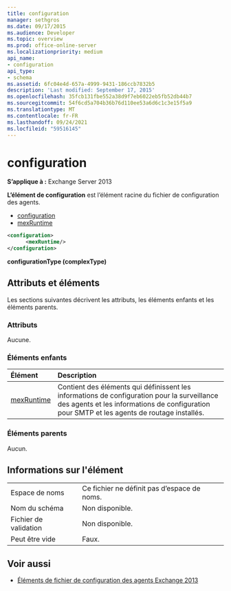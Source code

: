 ```yaml
---
title: configuration
manager: sethgros
ms.date: 09/17/2015
ms.audience: Developer
ms.topic: overview
ms.prod: office-online-server
ms.localizationpriority: medium
api_name:
- configuration
api_type:
- schema
ms.assetid: 6fc04e4d-657a-4999-9431-186ccb7832b5
description: 'Last modified: September 17, 2015'
ms.openlocfilehash: 35fcb131fbe552a38d9f7eb6022eb5fb52db44b7
ms.sourcegitcommit: 54f6cd5a704b36b76d110ee53a6d6c1c3e15f5a9
ms.translationtype: MT
ms.contentlocale: fr-FR
ms.lasthandoff: 09/24/2021
ms.locfileid: "59516145"
---
```

# <a name="configuration"></a>configuration
  
**S’applique à :** Exchange Server 2013
  
**L’élément de configuration** est l’élément racine du fichier de configuration des agents. 
  
- [configuration](configuration.md) 
- [mexRuntime](mexruntime.md)
  
```XML
<configuration>
      <mexRuntime/>
</configuration>
```

**configurationType (complexType)**

## <a name="attributes-and-elements"></a>Attributs et éléments

Les sections suivantes décrivent les attributs, les éléments enfants et les éléments parents.
  
### <a name="attributes"></a>Attributs

Aucune.
  
### <a name="child-elements"></a>Éléments enfants

|**Élément**|**Description**|
|:-----|:-----|
|[mexRuntime](mexruntime.md) <br/> |Contient des éléments qui définissent les informations de configuration pour la surveillance des agents et les informations de configuration pour SMTP et les agents de routage installés.  <br/> |
   
### <a name="parent-elements"></a>Éléments parents

Aucun.
  
## <a name="element-information"></a>Informations sur l'élément

|||
|:-----|:-----|
|Espace de noms  <br/> |Ce fichier ne définit pas d’espace de noms.  <br/> |
|Nom du schéma  <br/> |Non disponible.  <br/> |
|Fichier de validation  <br/> |Non disponible.  <br/> |
|Peut être vide  <br/> |Faux.  <br/> |
   
## <a name="see-also"></a>Voir aussi

- [Éléments de fichier de configuration des agents Exchange 2013](agents-configuration-file-elements-for-exchange-2013.md)

